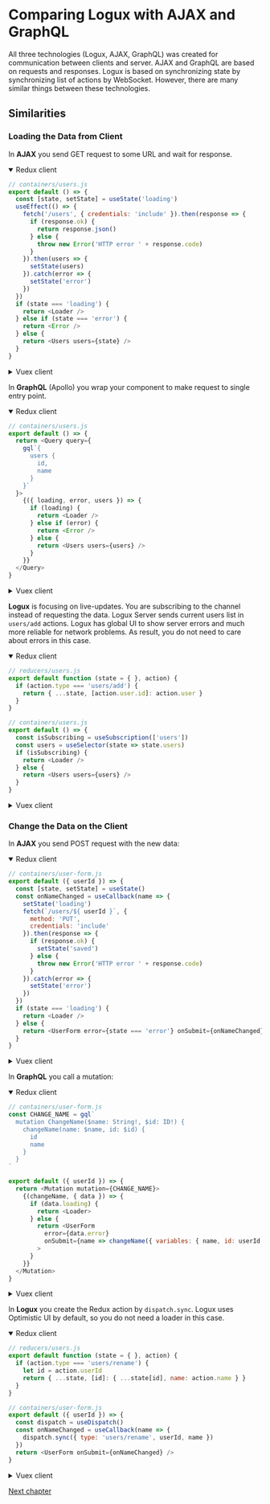 # Comparing Logux with AJAX and GraphQL

All three technologies (Logux, AJAX, GraphQL) was created for communication between clients and server. AJAX and GraphQL are based on requests and responses. Logux is based on synchronizing state by synchronizing list of actions by WebSocket. However, there are many similar things between these technologies.


## Similarities


### Loading the Data from Client

In **AJAX** you send GET request to some URL and wait for response.

<details open><summary>Redux client</summary>

```js
// containers/users.js
export default () => {
  const [state, setState] = useState('loading')
  useEffect(() => {
    fetch('/users', { credentials: 'include' }).then(response => {
      if (response.ok) {
        return response.json()
      } else {
        throw new Error('HTTP error ' + response.code)
      }
    }).then(users => {
      setState(users)
    }).catch(error => {
      setState('error')
    })
  })
  if (state === 'loading') {
    return <Loader />
  } else if (state === 'error') {
    return <Error />
  } else {
    return <Users users={state} />
  }
}
```

</details>
<details><summary>Vuex client</summary>

```html
<!-- views/UsersView.vue -->
<template>
  <Loader v-if="state === 'loading'" />
  <Error v-else-if="state === 'error'" />
  <Users v-else :users="users" />
</template>

<script>
import { ref, watch } from 'vue'

export default {
  name: 'UsersView',
  setup () {
    let state = ref('loading')
    watch(() => {
      fetch('/users', { credentials: 'include' }).then(response => {
        if (response.ok) {
          return response.json()
        } else {
          throw new Error('HTTP error ' + response.code)
        }
      }).then(users => {
        state.value = users
      }).catch(error => {
        state.value = 'error'
      })
    })
    return { state }
  }
}
</script>
```

</details>

In **GraphQL** (Apollo) you wrap your component to make request to single entry point.

<details open><summary>Redux client</summary>

```js
// containers/users.js
export default () => {
  return <Query query={
    gql`{
      users {
        id,
        name
      }
    }`
  }>
    {({ loading, error, users }) => {
      if (loading) {
        return <Loader />
      } else if (error) {
        return <Error />
      } else {
        return <Users users={users} />
      }
    }}
  </Query>
}
```

</details>
<details><summary>Vuex client</summary>

```html
<!-- views/UsersView.vue -->
<template>
  <Loader v-if="loading" />
  <Error v-else-if="error" />
  <Users v-else-if="users" :users="users" />
</template>

<script>
import { useQuery, useResult } from '@vue/apollo-composable'
import gql from 'graphql-tag'

export default {
  name: 'UsersView',
  setup () {
    let { result, loading, error } = useQuery(gql`
      query getUsers {
        users: {
          id,
          name
        }
      }
    `)
    let users = useResult(result, null, data => data.users)
    return { users, loading, error }
  }
}
</script>
```

</details>

**Logux** is focusing on live-updates. You are subscribing to the channel instead of requesting the data. Logux Server sends current users list in `users/add` actions. Logux has global UI to show server errors and much more reliable for network problems. As result, you do not need to care about errors in this case.

<details open><summary>Redux client</summary>

```js
// reducers/users.js
export default function (state = { }, action) {
  if (action.type === 'users/add') {
    return { ...state, [action.user.id]: action.user }
  }
}

// containers/users.js
export default () => {
  const isSubscribing = useSubscription(['users'])
  const users = useSelector(state => state.users)
  if (isSubscribing) {
    return <Loader />
  } else {
    return <Users users={users} />
  }
}
```

</details>
<details><summary>Vuex client</summary>

```js
// store/users/mutations.js
export default {
  …
  'user/add': (state, action) => {
    state.users = { ...state.users, [action.user.id]: action.user }
  }
}
```

```html
<!-- views/UsersView.vue -->
<template>
  <Loader v-if="isSubscribing" />
  <Users v-else :users="users" />
</template>

<script>
import {
  computed,
  useStore,
  useSubscription
} from '@logux/vuex'

export default {
  name: 'UsersView',
  setup () {
    let store = useStore()
    let isSubscribing = useSubscription(['users'])
    let users = computed(() => store.state.users)
    return { isSubscribing, users }
  }
}
</script>
```

</details>


### Change the Data on the Client

In **AJAX** you send POST request with the new data:

<details open><summary>Redux client</summary>

```js
// containers/user-form.js
export default ({ userId }) => {
  const [state, setState] = useState()
  const onNameChanged = useCallback(name => {
    setState('loading')
    fetch(`/users/${ userId }`, {
      method: 'PUT',
      credentials: 'include'
    }).then(response => {
      if (response.ok) {
        setState('saved')
      } else {
        throw new Error('HTTP error ' + response.code)
      }
    }).catch(error => {
      setState('error')
    })
  })
  if (state === 'loading') {
    return <Loader />
  } else {
    return <UserForm error={state === 'error'} onSubmit={onNameChanged} />
  }
}
```

</details>
<details><summary>Vuex client</summary>

```html
<!-- views/UserFormView.vue -->
<template>
  <Loader v-if="state === 'loading'"/>
  <UserForm
    v-else
    :error="state === 'error'"
    @submit="onNameChanged"
  />
</template>

<script>
import { ref, toRefs } from 'vue'

export default {
  name: 'UserFormView',
  props: ['userId'],
  setup (props) {
    let { userId } = toRefs(props)
    let state = ref('ok')
    function onNameChanged () {
      state.value = 'loading'
      fetch(`/users/${userId.value}`, {
        method: 'PUT',
        credentials: 'include'
      }).then(response => {
        if (response.ok) {
          state.value = 'saved'
        } else {
          throw new Error('HTTP error ' + response.code)
        }
      }).catch(error => {
        state.value = 'error'
      })
      return { state, onNameChanged }
    }
  }
}
</script>
```

</details>

In **GraphQL** you call a mutation:

<details open><summary>Redux client</summary>

```js
// containers/user-form.js
const CHANGE_NAME = gql`
  mutation ChangeName($name: String!, $id: ID!) {
    changeName(name: $name, id: $id) {
      id
      name
    }
  }
`

export default ({ userId }) => {
  return <Mutation mutation={CHANGE_NAME}>
    {(changeName, { data }) => {
      if (data.loading) {
        return <Loader>
      } else {
        return <UserForm
          error={data.error}
          onSubmit={name => changeName({ variables: { name, id: userId } })}
        >
      }
    }}
  </Mutation>
}
```

</details>
<details><summary>Vuex client</summary>

```html
<!-- views/UserFormView.vue -->
<template>
  <Loader v-if="loading" />
  <UserForm v-else @submit="name => mutate({ variables: { name, id: userId } })" />
</template>

<script>
import { useMutation } from '@vue/apollo-composable'
import gql from 'graphql-tag'

export default {
  name: 'UserFormView',
  props: ['userId'],
  setup (props) {
    let { mutate: changeName } = useMutation(gql`
      mutation ChangeName($name: String!, $id: ID!) {
        changeName(name: $name, id: $id) {
          id
          name
        }
      }
    `)
    return { changeName, userId: props.userId }
  }
}
</script>
```

</details>

In **Logux** you create the Redux action by `dispatch.sync`. Logux uses Optimistic UI by default, so you do not need a loader in this case.

<details open><summary>Redux client</summary>

```js
// reducers/users.js
export default function (state = { }, action) {
  if (action.type === 'users/rename') {
    let id = action.userId
    return { ...state, [id]: { ...state[id], name: action.name } }
  }
}

// containers/user-form.js
export default ({ userId }) => {
  const dispatch = useDispatch()
  const onNameChanged = useCallback(name => {
    dispatch.sync({ type: 'users/rename', userId, name })
  })
  return <UserForm onSubmit={onNameChanged} />
}
```

</details>
<details><summary>Vuex client</summary>

```js
// store/users/mutations.js
export default {
  …
  'user/rename': (state, action) => {
    let id = action.userId
    state.users = { ...state.users, [id]: { ...state.users[id], name: action.name } }
  }
}
```

```html
<!-- views/UserFormView.vue -->
<template>
  <user-form @submit="onNameChange">
</template>

<script>
import { toRefs } from 'vue'
import { useStore } from '@logux/vuex'

export default {
  name: 'UserFormView',
  props: ['userId'],
  setup (props) {
    let store = useStore()
    let { userId } = toRefs(props)
    return {
      onNameChange (name) {
        store.commit.sync({
          type: 'users/rename',
          userId: userId.value,
          name
        })
      }
    }
  }
}
</script>
```

</details>

[Next chapter](./parts.md)
